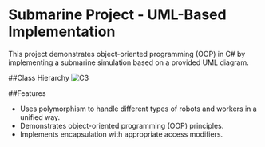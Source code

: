 # Submarine Project - UML-Based Implementation
This project demonstrates object-oriented programming (OOP) in C# by implementing a submarine simulation based on a provided UML diagram.

##Class Hierarchy
![C3](https://github.com/user-attachments/assets/ca31e3fe-7d7b-4658-9c2f-e964f3ade599)

##Features
- Uses polymorphism to handle different types of robots and workers in a unified way.
- Demonstrates object-oriented programming (OOP) principles.
- Implements encapsulation with appropriate access modifiers.
